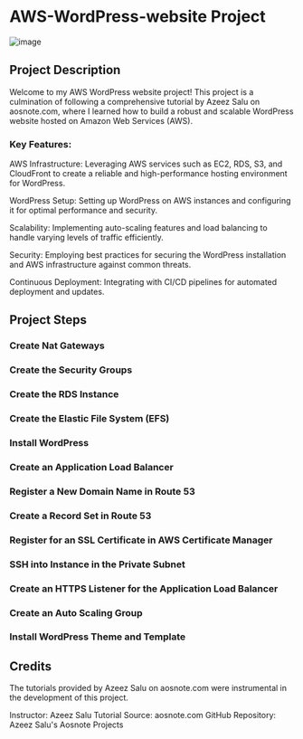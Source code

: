 # AWS-WordPress-website Project

![image](https://github.com/ImaniChristianne/AWS-WordPress-website/assets/111906526/d39dc9f3-7eec-4e9a-8d40-4d29eecdf613)

## Project Description 

Welcome to my AWS WordPress website project! This project is a culmination of following a comprehensive tutorial by Azeez Salu on aosnote.com, where I learned how to build a robust and scalable WordPress website hosted on Amazon Web Services (AWS).

### Key Features:

AWS Infrastructure: Leveraging AWS services such as EC2, RDS, S3, and CloudFront to create a reliable and high-performance hosting environment for WordPress.

WordPress Setup: Setting up WordPress on AWS instances and configuring it for optimal performance and security.

Scalability: Implementing auto-scaling features and load balancing to handle varying levels of traffic efficiently.

Security: Employing best practices for securing the WordPress installation and AWS infrastructure against common threats.

Continuous Deployment: Integrating with CI/CD pipelines for automated deployment and updates.

## Project Steps 

### Create Nat Gateways
### Create the Security Groups
### Create the RDS Instance
### Create the Elastic File System (EFS)
### Install WordPress
### Create an Application Load Balancer
### Register a New Domain Name in Route 53
### Create a Record Set in Route 53
### Register for an SSL Certificate in AWS Certificate Manager
### SSH into Instance in the Private Subnet
### Create an HTTPS Listener for the Application Load Balancer
### Create an Auto Scaling Group
### Install WordPress Theme and Template

## Credits

The tutorials provided by Azeez Salu on aosnote.com were instrumental in the development of this project.

Instructor: Azeez Salu
Tutorial Source: aosnote.com
GitHub Repository: Azeez Salu's Aosnote Projects
